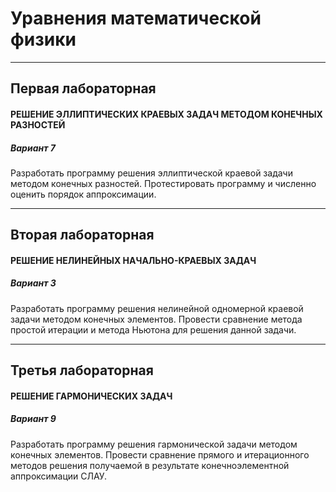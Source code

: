 # Уравнения математической физики

***

## Первая лабораторная
#### РЕШЕНИЕ ЭЛЛИПТИЧЕСКИХ КРАЕВЫХ ЗАДАЧ МЕТОДОМ КОНЕЧНЫХ РАЗНОСТЕЙ
##### Вариант 7
Разработать программу решения эллиптической краевой задачи методом конечных 
разностей. Протестировать программу и численно оценить порядок аппроксимации. 

***

## Вторая лабораторная
#### РЕШЕНИЕ НЕЛИНЕЙНЫХ НАЧАЛЬНО-КРАЕВЫХ ЗАДАЧ 
##### Вариант 3
Разработать программу решения нелинейной одномерной краевой задачи методом конечных 
элементов. Провести сравнение метода простой итерации и метода Ньютона для решения 
данной задачи. 

***

## Третья лабораторная
#### РЕШЕНИЕ ГАРМОНИЧЕСКИХ ЗАДАЧ
##### Вариант 9
Разработать программу решения гармонической задачи методом конечных элементов. Провести 
сравнение прямого и итерационного методов решения получаемой в результате 
конечноэлементной аппроксимации СЛАУ.
